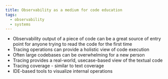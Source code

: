 ```yaml
---
title: Observability as a medium for code education
tags:
  - observability
  - systems
---
```

* Observability output of a piece of code can be a great source of entry point for anyone trying to read the code for the first time
* Tracing operations can provide a holistic view of code execution
* Often large codebases can be overwhelming for a new person
* Tracing provides a real-world, usecase-based view of the textual code
* Tracing coverage - similar to text coverage
* IDE-based tools to visualize internal operations